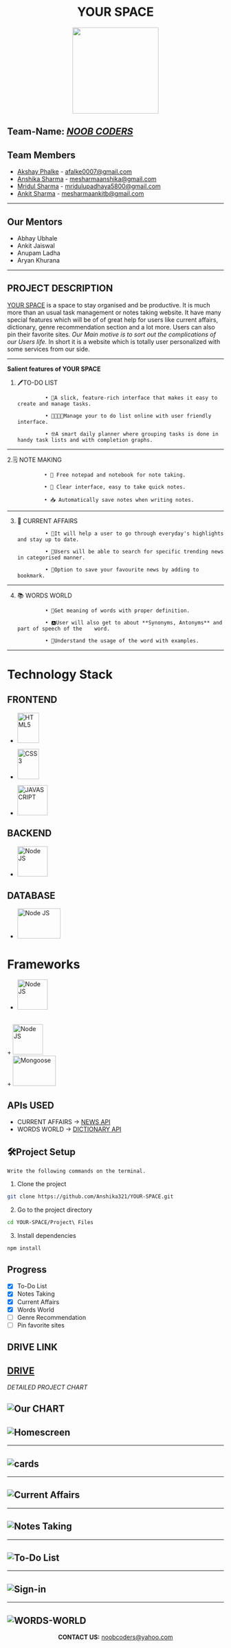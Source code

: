 
 <h1 align="center">YOUR SPACE</h1>
<p align = "center" ><img width="200" src="https://github.com/Anshika321/YOUR-SPACE/blob/main/Project%20Files/public/images/logo.png?raw=true"> </p>


##           Team-Name:  <u>*NOOB CODERS*</u>

##           Team Members

* [Akshay Phalke](https://github.com/asphalke07) -    afalke0007@gmail.com
* [Anshika Sharma](https://github.com/Anshika321) - mesharmaanshika@gmail.com
* [Mridul Sharma](https://github.com/Mridulsharma01) - mridulupadhaya5800@gmail.com
* [Ankit Sharma](https://github.com/AnkittSharmaa) - mesharmaankitb@gmail.com
---

##           Our Mentors

* Abhay Ubhale
* Ankit Jaiswal
* Anupam Ladha
* Aryan Khurana

---

## PROJECT DESCRIPTION

[YOUR SPACE](https://github.com/Anshika321/YOUR-SPACE) is a space to stay organised and be productive. It is much more than an usual task management or notes taking website. 
It have many special features which will be of of great help for users like current affairs, dictionary, genre recommendation section and a lot more. Users can also pin their favorite sites. 
*Our Main motive is to sort out the complications of our Users life.*
In short it is a website which is totally user personalized with some services from our side. 

---

**Salient features of YOUR SPACE**

1. 🖊️TO-DO LIST

                • 🤠A slick, feature-rich interface that makes it easy to create and manage tasks.

                • 🧑‍💼👩‍💼Manage your to do list online with user friendly interface.

                • 🤓A smart daily planner where grouping tasks is done in handy task lists and with completion graphs.
---   
2.🗒️ NOTE MAKING

                • 📒 Free notepad and notebook for note taking.

                • 📝 Clear interface, easy to take quick notes.

                • 📥 Automatically save notes when writing notes.
---

3. 📰 CURRENT AFFAIRS
           
                • 📰It will help a user to go through everyday's highlights and stay up to date.

                • 🧐Users will be able to search for specific trending news in categorised manner.

                • 🔖Option to save your favourite news by adding to bookmark.

---

4. 📚 WORDS WORLD
           
                • 📰Get meaning of words with proper definition.

                • 🅰️User will also get to about **Synonyms, Antonyms** and part of speech of the 	word.

                • 💯Understand the usage of the word with examples.


 

---
# Technology Stack


## FRONTEND

+ <a href="https://www.w3.org/TR/html5/" title="HTML5"><img src="https://github.com/get-icon/geticon/raw/master/icons/html-5.svg" alt="HTML5" width="50px" height="70px"></a>
 + <a href="https://www.w3.org/TR/CSS/" title="CSS3"><img src="https://github.com/get-icon/geticon/raw/master/icons/css-3.svg" alt="CSS3" width="50px" height="70px"></a>
                
+ <a href="https://www.javascript.com/" title="JAVASCRIPT"><img src="https://raw.githubusercontent.com/get-icon/geticon/master/icons/javascript.svg" alt="JAVASCRIPT" width="70px" height="70px"></a>

## BACKEND
+ <a href="https://nodejs.org/en/" title="Node JS"><img src="https://raw.githubusercontent.com/get-icon/geticon/fc0f660daee147afb4a56c64e12bde6486b73e39/icons/nodejs.svg" alt="Node JS" width="70px" height="70px"></a> 
## DATABASE
+  <a href="https://www.mongodb.com/" title="MongDB"><img src="https://raw.githubusercontent.com/get-icon/geticon/fc0f660daee147afb4a56c64e12bde6486b73e39/icons/mongodb.svg" alt="Node JS" width="100px" height="70px"></a> 
 
# Frameworks
           
 + <a href="https://getbootstrap.com/" title="BOOTSTRAP"><img src="https://raw.githubusercontent.com/get-icon/geticon/fc0f660daee147afb4a56c64e12bde6486b73e39/icons/bootstrap.svg" alt="Node JS" width="70px" height="70px"></a>
 <br>
+  <a href="https://expressjs.com/" title="Express JS"><img src="https://raw.githubusercontent.com/Anshika321/YOUR-SPACE/eaa3b46203618ba617942d1ad4b8f22ee91bfad9/Project%20Files/public/images/expressjs.svg" alt="Node JS" width="70px" height="70px"></a>
 <br>
+ <a href="https://mongoosejs.com/" title="Mongoose JS"><img src="https://cms-assets.tutsplus.com/uploads/users/34/posts/29527/preview_image/mongoose.jpg" alt="Mongoose" width="100px" height="70px"></a>
</p>

## APIs USED 
+ CURRENT AFFAIRS -> [NEWS API](https://newsapi.org/)
+ WORDS WORLD -> [DICTIONARY API](https://dictionaryapi.dev/)

## 🛠️Project Setup

`Write the following commands on the terminal.`


1. Clone the project

```bash
git clone https://github.com/Anshika321/YOUR-SPACE.git
```

2. Go to the project directory

```bash
cd YOUR-SPACE/Project\ Files
```

3. Install dependencies

```bash
npm install
```
## Progress

- [x] To-Do List
- [x] Notes Taking
- [x] Current Affairs
- [x] Words World
- [ ] Genre Recommendation
- [ ] Pin favorite sites
## DRIVE LINK
[DRIVE](https://drive.google.com/drive/folders/1B2jVDZEogCfFZcRDbNWrxnhtJ2FzdhbC?usp=sharing)
---

*DETAILED PROJECT CHART* 

![Our CHART](https://www.linkpicture.com/q/Screenshot-63_4.png)
---
![Homescreen](https://www.linkpicture.com/q/Screenshot-from-2022-01-20-22-59-24.png)
---
---
![cards](https://www.linkpicture.com/q/Screenshot-from-2022-01-20-22-58-58.png)
---
---

![Current Affairs](https://www.linkpicture.com/q/Screenshot-from-2021-12-15-21-24-39.png)
---
---
![Notes Taking](https://www.linkpicture.com/q/Screenshot-from-2022-01-20-22-59-34.png)
---
---
![To-Do List](https://www.linkpicture.com/q/Screenshot-from-2022-01-20-22-59-31.png)
---
---
![Sign-in](https://www.linkpicture.com/q/Screenshot-from-2022-01-20-23-01-05_1.png)
---
---
![WORDS-WORLD](https://www.linkpicture.com/q/Screenshot-from-2022-01-20-23-00-55.png)
---




<p align="center"><b>CONTACT US:</b>  <a href = "mailto: noobcoders@yahoo.com">noobcoders@yahoo.com</a>

    

